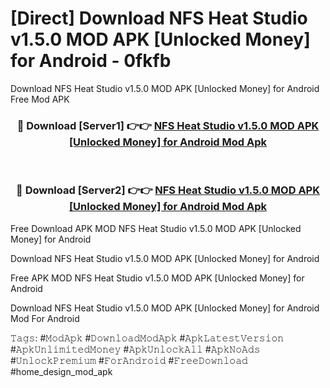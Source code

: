 # [Direct] Download NFS Heat Studio v1.5.0 MOD APK [Unlocked Money] for Android - 0fkfb
Download NFS Heat Studio v1.5.0 MOD APK [Unlocked Money] for Android Free Mod APK

<div align="center">
<h3>🔴 Download [Server1] 👉👉 <a href="https://apk-comot.site?title=NFS_Heat_Studio_v1.5.0_MOD_APK_[Unlocked_Money]_for_Android">NFS Heat Studio v1.5.0 MOD APK [Unlocked Money] for Android Mod Apk</a></h3><br>

<h3>🔴 Download [Server2] 👉👉 <a href="https://apk-comot.site?title=NFS_Heat_Studio_v1.5.0_MOD_APK_[Unlocked_Money]_for_Android">NFS Heat Studio v1.5.0 MOD APK [Unlocked Money] for Android Mod Apk</a></h3>
</div>


Free Download APK MOD NFS Heat Studio v1.5.0 MOD APK [Unlocked Money] for Android

Download NFS Heat Studio v1.5.0 MOD APK [Unlocked Money] for Android 

Free APK MOD NFS Heat Studio v1.5.0 MOD APK [Unlocked Money] for Android 

Download NFS Heat Studio v1.5.0 MOD APK [Unlocked Money] for Android Mod For Android

𝚃𝚊𝚐𝚜: #𝙼𝚘𝚍𝙰𝚙𝚔 #𝙳𝚘𝚠𝚗𝚕𝚘𝚊𝚍𝙼𝚘𝚍𝙰𝚙𝚔 #𝙰𝚙𝚔𝙻𝚊𝚝𝚎𝚜𝚝𝚅𝚎𝚛𝚜𝚒𝚘𝚗 #𝙰𝚙𝚔𝚄𝚗𝚕𝚒𝚖𝚒𝚝𝚎𝚍𝙼𝚘𝚗𝚎𝚢 #𝙰𝚙𝚔𝚄𝚗𝚕𝚘𝚌𝚔𝙰𝚕𝚕 #𝙰𝚙𝚔𝙽𝚘𝙰𝚍𝚜 #𝚄𝚗𝚕𝚘𝚌𝚔𝙿𝚛𝚎𝚖𝚒𝚞𝚖 #𝙵𝚘𝚛𝙰𝚗𝚍𝚛𝚘𝚒𝚍 #𝙵𝚛𝚎𝚎𝙳𝚘𝚠𝚗𝚕𝚘𝚊𝚍 #home_design_mod_apk